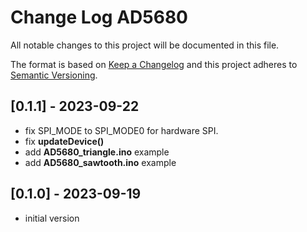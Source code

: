 # Change Log AD5680

All notable changes to this project will be documented in this file.

The format is based on [Keep a Changelog](http://keepachangelog.com/)
and this project adheres to [Semantic Versioning](http://semver.org/).


## [0.1.1] - 2023-09-22
- fix SPI_MODE to SPI_MODE0 for hardware SPI.
- fix **updateDevice()**
- add **AD5680_triangle.ino** example
- add **AD5680_sawtooth.ino** example


## [0.1.0] - 2023-09-19
- initial version

